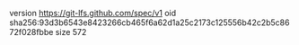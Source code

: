 version https://git-lfs.github.com/spec/v1
oid sha256:93d3b6543e8423266cb465f6a62d1a25c2173c125556b42c2b5c8672f028fbbe
size 572
